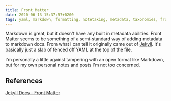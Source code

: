 ```yaml
---
title: Front Matter
date: 2020-06-13 15:37:57+0200
tags: yaml, markdown, formatting, notetaking, metadata, taxonomies, front matter
---
```


Markdown is great, but it doesn't have any built in metadata abilities. Front Matter seems to be
something of a semi-standard way of adding metadata to markdown docs. From what I can tell it originally
came out of [Jekyll](https://jekyllrb.com/). It's basically just a slab of fenced off YAML at the
top of the file.

I'm personally a little against tampering with an open format like Markdown, but for my own personal
notes and posts I'm not too concerned.

## References

[Jekyll Docs - Front Matter](https://jekyllrb.com/docs/front-matter/)
